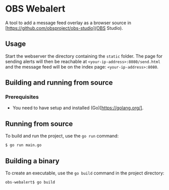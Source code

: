 # OBS Webalert
A tool to add a message feed overlay as a browser source in [https://github.com/obsproject/obs-studio](OBS Studio).

## Usage
Start the webserver the directory containing the `static` folder. The page for sending alerts will then be reachable
at `<your-ip-address>:8080/send.html` and the message feed will be on the index page: `<your-ip-address>:8080`.

## Building and running from source
### Prerequisites
- You need to have setup and installed (Go)[https://golang.org/].

## Running from source
To build and run the project, use the `go run` command:
```bash
$ go run main.go
```

## Building a binary
To create an executable, use the `go build` command in the project directory:
```bash
obs-webalert$ go build
```
